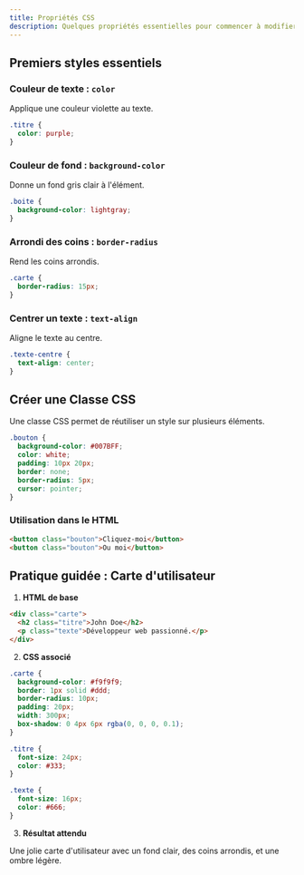 ```yaml
---
title: Propriétés CSS
description: Quelques propriétés essentielles pour commencer à modifier l'apparence de vos pages web
---
```

## Premiers styles essentiels

### Couleur de texte : `color`
Applique une couleur violette au texte.

```css
.titre {
  color: purple;
}
```

### Couleur de fond : `background-color`
Donne un fond gris clair à l'élément.

```css
.boite {
  background-color: lightgray;
}
```

### Arrondi des coins : `border-radius`
Rend les coins arrondis.

```css
.carte {
  border-radius: 15px;
}
```

### Centrer un texte : `text-align`
Aligne le texte au centre.

```css
.texte-centre {
  text-align: center;
}
```

## Créer une Classe CSS
Une classe CSS permet de réutiliser un style sur plusieurs éléments.

```css
.bouton {
  background-color: #007BFF;
  color: white;
  padding: 10px 20px;
  border: none;
  border-radius: 5px;
  cursor: pointer;
}
```

### Utilisation dans le HTML

```html
<button class="bouton">Cliquez-moi</button>
<button class="bouton">Ou moi</button>
```

## Pratique guidée : Carte d'utilisateur

1. **HTML de base**

```html
<div class="carte">
  <h2 class="titre">John Doe</h2>
  <p class="texte">Développeur web passionné.</p>
</div>
```

2. **CSS associé**

```css
.carte {
  background-color: #f9f9f9;
  border: 1px solid #ddd;
  border-radius: 10px;
  padding: 20px;
  width: 300px;
  box-shadow: 0 4px 6px rgba(0, 0, 0, 0.1);
}

.titre {
  font-size: 24px;
  color: #333;
}

.texte {
  font-size: 16px;
  color: #666;
}
```

3. **Résultat attendu**

Une jolie carte d'utilisateur avec un fond clair, des coins arrondis, et une ombre légère.
